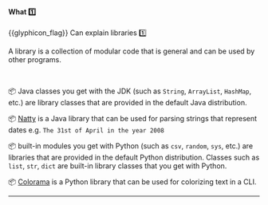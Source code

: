 <div id="title">

#### What :one:

</div>

<span id="prereqs"></span>

<span id="outcomes">{{glyphicon_flag}} Can explain libraries :one:</span>

<div id="body">

A library is a collection of modular code that is general and can be used by other programs.

<tip-box>

<tabs> 
  <tab header="Java">

:package: Java classes you get with the JDK (such as `String`, `ArrayList`, `HashMap`, etc.) are library classes that are provided in the default Java distribution.

:package: [Natty](https://github.com/joestelmach/natty) is a Java library that can be used for parsing strings that represent dates e.g. `The 31st of April in the year 2008`
  </tab>
  <tab header="Python">

:package: built-in modules you get with Python (such as `csv`, `random`, `sys`, etc.) are libraries that are provided in the default Python distribution. Classes such as `list`, `str`, `dict` are built-in library classes that you get with Python.

:package: [Colorama](https://pypi.python.org/pypi/colorama) is a Python library that can be used for colorizing text in a CLI.

</tab>
</tabs><hr>


</tip-box>

</div>

<div id="extras">
</div>
